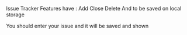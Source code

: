 Issue Tracker
Features have :
Add
Close
Delete
And to be saved on local storage

You should enter your issue and it will be saved and shown
